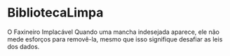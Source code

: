 # BibliotecaLimpa
O Faxineiro Implacável Quando uma mancha indesejada aparece, ele não mede esforços para removê-la, mesmo que isso signifique desafiar as leis dos dados.
